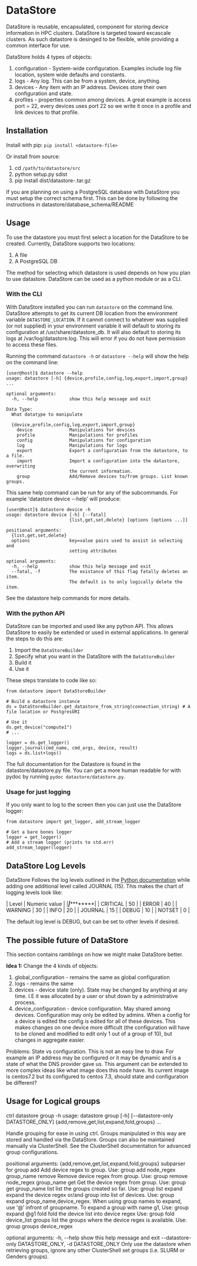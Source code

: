 # DataStore

DataStore is reusable, encapsulated, component for storing device information in HPC clusters. DataStore is targeted toward excascale clusters. As such datastore is desinged to be flexible, while providing a common interface for use.

DataStore holds 4 types of objects:

1. configuration - System-wide configuration. Examples include log file location, system wide defaults and constants.
2. logs - Any log. This can be from a system, device, anything.
3. devices - Any item with an IP address. Devices store their own configuration and state.
4. profiles - properties common among devices. A great example is access port = 22, every devices uses port 22 so we write it once in a profile and link devices to that profile.

## Installation

Install with pip: `pip install <datastore-file>`

Or install from source:

1. cd `/path/to/datastore/src`
2. python setup.py sdist
3. pip install dist/datastore-<version>.tar.gz

If you are planning on using a PostgreSQL database with DataStore you must setup the correct schema first. This can be done by following the instructions in datastore/database_schema/README

## Usage

To use the datastore you must first select a location for the DataStore to be created. Currently, DataStore supports two locations:

1. A file
2. A PostgreSQL DB

The method for selecting which datastore is used depends on how you plan to use datastore. DataStore can be used as a python module or as a CLI.

### With the CLI

With DataStore installed you can run `datastore` on the command line. DataStore attempts to get its current DB location from the environment variable `DATASTORE_LOCATION`. If it cannot connect to whatever was supplied (or not supplied) in your environment variable it will default to storing its configuration at /usr/share/datastore_db. It will also default to storing its logs at /var/log/datastore.log. This will error if you do not have permission to access these files.

Running the command `datastore -h` or `datastore --help` will show  the help on the command line:

```
[user@host]$ datastore --help
usage: datastore [-h] {device,profile,config,log,export,import,group} ...

optional arguments:
  -h, --help            show this help message and exit

Data Type:
  What datatype to manipulate

  {device,profile,config,log,export,import,group}
    device              Manipulations for devices
    profile             Manipulations for profiles
    config              Manipulations for configuration
    log                 Manipulations for logs
    export              Export a configuration from the datastore, to a file.
    import              Import a configuration into the datastore, overwriting
                        the current information.
    group               Add/Remove devices to/from groups. List known groups.
```

This same help command can be run for any of the subcommands. For example 'datastore device --help' will produce:

```
[user@host]$ datastore device -h
usage: datastore device [-h] [--fatal]
                        {list,get,set,delete} [options [options ...]]

positional arguments:
  {list,get,set,delete}
  options               key=value pairs used to assist in selecting and
                        setting attributes

optional arguments:
  -h, --help            show this help message and exit
  --fatal, -f           The existance of this flag fatally deletes an item.
                        The default is to only logically delete the item.
```

See the datastore help commands for more details.

### With the python API

DataStore can be imported and used like any python API. This allows DataStore to easily be extended or used in external applications. In general the steps to do this are:

1. Import the `DataStoreBuilder`
2. Specify what you want in the DataStore with the `DataStoreBuilder`
3. Build it
4. Use it

These steps translate to code like so:

```
from datastore import DataStoreBuilder

# Build a datastore instance
ds = DataStoreBuilder.get_datastore_from_string(connection_string) # A file location or PostgresURI

# Use it
ds.get_device("compute1")
# ...

logger = ds.get_logger()
logger.journal(cmd_name, cmd_args, device, result)
logs = ds.list+logs()
```

The full documentation for the Datastore is found in the datastore/datastore.py file. You can get a more human readable
for with pydoc by running `pydoc datastore/datastore.py`.

### Usage for just logging

If you only want to log to the screen then you can just use the DataStore logger:

```
from datastore import get_logger, add_stream_logger

# Get a bare bones logger
logger = get_logger()
# Add a stream logger (prints to std.err)
add_stream_logger(logger)
```

## DataStore Log Levels

DataStore Follows the log levels outlined in the [Python documentation](https://docs.python.org/2/library/logging.html#logging-levels) while adding one additional level called JOURNAL (15). This makes the chart of logging levels look like:

| Level	| Numeric value |
|*******|***************|
| CRITICAL	| 50 |
| ERROR	| 40 |
| WARNING	| 30 |
| INFO	| 20 |
| JOURNAL | 15 |
| DEBUG	| 10 |
| NOTSET	| 0 |

The default log level is DEBUG, but can be set to other levels if desired.

## The possible future of DataStore

This section contains ramblings on how we might make DataStore better.

**Idea 1:** Change the 4 kinds of objects:

1. global_configuration - remains the same as global configuration
2. logs - remains the same
3. devices - device state (only). State may be changed by anything at any time. I.E it was allocated by a user or shut down by a administrative process.
4. device_configuration - device configuration. May shared among devices. Configuration may only be edited by admins. When a config for a device is edited the config is edited for all of these devices. This makes changes on one device more difficult (the configuration will have to be cloned and modified to edit only 1 out of a group of 10), but changes in aggregate easier.

Problems: State vs configuration. This is not an easy line to draw. For example an IP address may be configured or it may be dynamic and is a state of what the DNS provider gave us. This argument can be extended to more complex ideas like what image does this node have. Its current image is centos7.2 but its configured to centos 7.3, should state and configuration be different?

## Usage for Logical groups
ctrl datastore group -h
usage: datastore group [-h] [--datastore-only DATASTORE_ONLY]
                       {add,remove,get,list,expand,fold,groups} ...

Handle grouping for ease in using ctrl. Groups manipulated in this way are
stored and handled via the DataStore. Groups can also be maintained manually
via ClusterShell. See the ClusterShell documentation for advanced group
configurations.

positional arguments:
  {add,remove,get,list,expand,fold,groups}
                        subparser for group
    add                 Add device regex to group. Use: group add node_regex
                        group_name
    remove              Remove device regex from group. Use: group remove
                        node_regex group_name
    get                 Get the device regex from group. Use: group get
                        group_name
    list                list the groups created so far. Use: group list
    expand              expand the device regex or/and group into list of
                        devices. Use: group expand group_name,device_regex.
                        When using group names to expand, use '@' infront of
                        groupname. To expand a group with name g1, Use: group
                        expand @g1
    fold                fold the device list into device regex Use: group fold
                        device_list
    groups              list the groups where the device regex is available.
                        Use: group groups device_regex

optional arguments:
  -h, --help            show this help message and exit
  --datastore-only DATASTORE_ONLY, -d DATASTORE_ONLY
                        Only use the datastore when retrieving groups, ignore
                        any other ClusterShell set groups (i.e. SLURM or
                        Genders groups).

